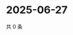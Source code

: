 # 2025-06-27

共 0 条

<!-- BEGIN ZHIHUQUESTIONS -->
<!-- 最后更新时间 Fri Jun 27 2025 14:17:54 GMT+0800 (China Standard Time) -->

<!-- END ZHIHUQUESTIONS -->
